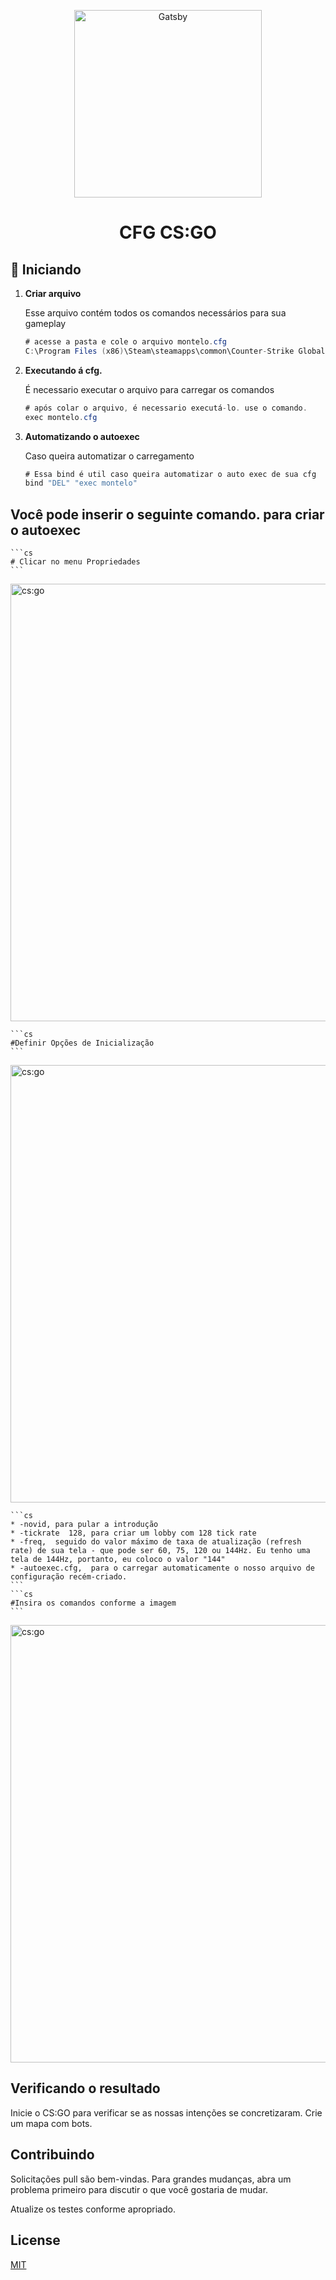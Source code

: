 <p align="center">
  <a href="#">
    <img alt="Gatsby" src="https://logodownload.org/wp-content/uploads/2014/09/counter-strike-global-offensive-cs-go-logo.png" width="300" />
  </a>
</p>
<h1 align="center">
  CFG CS:GO
</h1>

## 🚀 Iniciando

1.  **Criar arquivo**

    Esse arquivo contém todos os comandos necessários para sua gameplay

    ```cs
    # acesse a pasta e cole o arquivo montelo.cfg
    C:\Program Files (x86)\Steam\steamapps\common\Counter-Strike Global Offensive\csgo\cfg
    ```

1.  **Executando á cfg.**

    É necessario executar o arquivo para carregar os comandos

    ```cs
    # após colar o arquivo, é necessario executá-lo. use o comando.
    exec montelo.cfg
    ```
    
1.  **Automatizando o autoexec**

    Caso queira automatizar o carregamento

    ```cs
    # Essa bind é util caso queira automatizar o auto exec de sua cfg
    bind "DEL" "exec montelo"
    ```
## Você pode inserir o seguinte comando. para criar o autoexec

    ```cs
    # Clicar no menu Propriedades
    ```
   <img alt="cs:go" src="https://csgopedia.com/uploads/blog/cfg%20file/5.jpg" width="700" />
    
    ```cs
    #Definir Opções de Inicialização
    ```
   <img alt="cs:go" src="https://csgopedia.com/uploads/blog/cfg%20file/6.jpg" width="700" />
    
    ```cs
    * -novid, para pular a introdução
    * -tickrate  128, para criar um lobby com 128 tick rate
    * -freq,  seguido do valor máximo de taxa de atualização (refresh rate) de sua tela - que pode ser 60, 75, 120 ou 144Hz. Eu tenho uma tela de 144Hz, portanto, eu coloco o valor "144"
    * -autoexec.cfg,  para o carregar automaticamente o nosso arquivo de configuração recém-criado.
    ```
    ```cs
    #Insira os comandos conforme a imagem
    ```
   <img alt="cs:go" src="https://csgopedia.com/uploads/blog/cfg%20file/7.jpg" width="700" />
    
## Verificando o resultado
Inicie o CS:GO para verificar se as nossas intenções se concretizaram. Crie um mapa com bots. 

## Contribuindo
Solicitações pull são bem-vindas. Para grandes mudanças, abra um problema primeiro para discutir o que você gostaria de mudar.

Atualize os testes conforme apropriado.

## License
[MIT](https://choosealicense.com/licenses/mit/)

